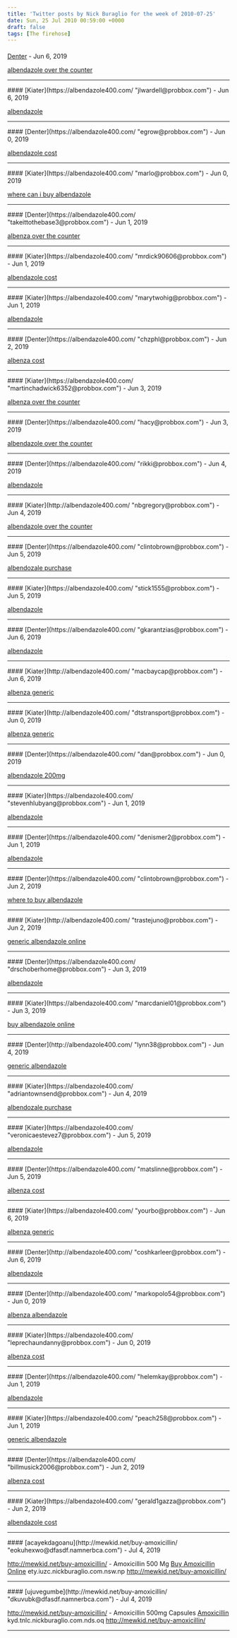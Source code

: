 ```yaml
---
title: 'Twitter posts by Nick Buraglio for the week of 2010-07-25'
date: Sun, 25 Jul 2010 00:59:00 +0000
draft: false
tags: [The firehose]
---
```



#### 
[Denter](https://albendazole400.com/ "hacy@probbox.com") - <time datetime="2019-06-08 07:42:08">Jun 6, 2019</time>

[albendazole over the counter](https://albendazole400.com/)
<hr />
#### 
[Kiater](https://albendazole400.com/ "jlwardell@probbox.com") - <time datetime="2019-06-08 14:35:04">Jun 6, 2019</time>

[albendazole](https://albendazole400.com/)
<hr />
#### 
[Denter](https://albendazole400.com/ "egrow@probbox.com") - <time datetime="2019-06-09 04:30:29">Jun 0, 2019</time>

[albendazole cost](https://albendazole400.com/)
<hr />
#### 
[Kiater](https://albendazole400.com/ "marlo@probbox.com") - <time datetime="2019-06-09 10:53:26">Jun 0, 2019</time>

[where can i buy albendazole](https://albendazole400.com/)
<hr />
#### 
[Denter](https://albendazole400.com/ "takeittothebase3@probbox.com") - <time datetime="2019-06-10 03:30:04">Jun 1, 2019</time>

[albenza over the counter](https://albendazole400.com/)
<hr />
#### 
[Kiater](https://albendazole400.com/ "mrdick90606@probbox.com") - <time datetime="2019-06-10 09:52:59">Jun 1, 2019</time>

[albendazole cost](https://albendazole400.com/)
<hr />
#### 
[Kiater](https://albendazole400.com/ "marytwohig@probbox.com") - <time datetime="2019-06-10 22:38:44">Jun 1, 2019</time>

[albendazole](https://albendazole400.com/)
<hr />
#### 
[Denter](https://albendazole400.com/ "chzphl@probbox.com") - <time datetime="2019-06-11 12:38:29">Jun 2, 2019</time>

[albenza cost](https://albendazole400.com/)
<hr />
#### 
[Kiater](https://albendazole400.com/ "martinchadwick6352@probbox.com") - <time datetime="2019-06-12 02:29:56">Jun 3, 2019</time>

[albenza over the counter](https://albendazole400.com/)
<hr />
#### 
[Denter](https://albendazole400.com/ "hacy@probbox.com") - <time datetime="2019-06-12 13:55:48">Jun 3, 2019</time>

[albendazole over the counter](http://albendazole400.com/)
<hr />
#### 
[Denter](https://albendazole400.com/ "rikki@probbox.com") - <time datetime="2019-06-13 09:33:08">Jun 4, 2019</time>

[albendazole](http://albendazole400.com/)
<hr />
#### 
[Kiater](http://albendazole400.com/ "nbgregory@probbox.com") - <time datetime="2019-06-13 17:51:40">Jun 4, 2019</time>

[albendazole over the counter](https://albendazole400.com/)
<hr />
#### 
[Denter](https://albendazole400.com/ "clintobrown@probbox.com") - <time datetime="2019-06-14 07:10:22">Jun 5, 2019</time>

[albendozale purchase](https://albendazole400.com/)
<hr />
#### 
[Kiater](https://albendazole400.com/ "stick1555@probbox.com") - <time datetime="2019-06-14 14:20:51">Jun 5, 2019</time>

[albendazole](http://albendazole400.com/)
<hr />
#### 
[Denter](https://albendazole400.com/ "gkarantzias@probbox.com") - <time datetime="2019-06-15 06:12:40">Jun 6, 2019</time>

[albendazole](https://albendazole400.com/)
<hr />
#### 
[Kiater](http://albendazole400.com/ "macbaycap@probbox.com") - <time datetime="2019-06-15 13:03:59">Jun 6, 2019</time>

[albenza generic](https://albendazole400.com/)
<hr />
#### 
[Kiater](http://albendazole400.com/ "dtstransport@probbox.com") - <time datetime="2019-06-16 01:56:09">Jun 0, 2019</time>

[albenza generic](https://albendazole400.com/)
<hr />
#### 
[Denter](https://albendazole400.com/ "dan@probbox.com") - <time datetime="2019-06-16 17:02:59">Jun 0, 2019</time>

[albendazole 200mg](http://albendazole400.com/)
<hr />
#### 
[Kiater](https://albendazole400.com/ "stevenhlubyang@probbox.com") - <time datetime="2019-06-17 05:34:58">Jun 1, 2019</time>

[albendazole](https://albendazole400.com/)
<hr />
#### 
[Denter](https://albendazole400.com/ "denismer2@probbox.com") - <time datetime="2019-06-17 18:07:39">Jun 1, 2019</time>

[albendazole](http://albendazole400.com/)
<hr />
#### 
[Denter](https://albendazole400.com/ "clintobrown@probbox.com") - <time datetime="2019-06-18 13:51:52">Jun 2, 2019</time>

[where to buy albendazole](https://albendazole400.com/)
<hr />
#### 
[Kiater](http://albendazole400.com/ "trastejuno@probbox.com") - <time datetime="2019-06-18 19:54:16">Jun 2, 2019</time>

[generic albendazole online](http://albendazole400.com/)
<hr />
#### 
[Denter](https://albendazole400.com/ "drschoberhome@probbox.com") - <time datetime="2019-06-19 10:27:38">Jun 3, 2019</time>

[albendazole](https://albendazole400.com/)
<hr />
#### 
[Kiater](https://albendazole400.com/ "marcdaniel01@probbox.com") - <time datetime="2019-06-19 16:21:30">Jun 3, 2019</time>

[buy albendazole online](http://albendazole400.com/)
<hr />
#### 
[Denter](http://albendazole400.com/ "lynn38@probbox.com") - <time datetime="2019-06-20 09:20:54">Jun 4, 2019</time>

[generic albendazole](https://albendazole400.com/)
<hr />
#### 
[Kiater](https://albendazole400.com/ "adriantownsend@probbox.com") - <time datetime="2019-06-20 15:08:18">Jun 4, 2019</time>

[albendozale purchase](https://albendazole400.com/)
<hr />
#### 
[Kiater](https://albendazole400.com/ "veronicaestevez7@probbox.com") - <time datetime="2019-06-21 03:21:59">Jun 5, 2019</time>

[albendazole](https://albendazole400.com/)
<hr />
#### 
[Denter](https://albendazole400.com/ "matslinne@probbox.com") - <time datetime="2019-06-21 17:24:15">Jun 5, 2019</time>

[albenza cost](https://albendazole400.com/)
<hr />
#### 
[Kiater](https://albendazole400.com/ "yourbo@probbox.com") - <time datetime="2019-06-22 05:15:08">Jun 6, 2019</time>

[albenza generic](http://albendazole400.com/)
<hr />
#### 
[Denter](http://albendazole400.com/ "coshkarleer@probbox.com") - <time datetime="2019-06-22 17:46:44">Jun 6, 2019</time>

[albendazole](https://albendazole400.com/)
<hr />
#### 
[Denter](http://albendazole400.com/ "markopolo54@probbox.com") - <time datetime="2019-06-23 12:29:11">Jun 0, 2019</time>

[albenza albendazole](http://albendazole400.com/)
<hr />
#### 
[Kiater](https://albendazole400.com/ "leprechaundanny@probbox.com") - <time datetime="2019-06-23 18:25:43">Jun 0, 2019</time>

[albenza cost](http://albendazole400.com/)
<hr />
#### 
[Denter](https://albendazole400.com/ "helemkay@probbox.com") - <time datetime="2019-06-24 08:25:11">Jun 1, 2019</time>

[albendazole](https://albendazole400.com/)
<hr />
#### 
[Kiater](https://albendazole400.com/ "peach258@probbox.com") - <time datetime="2019-06-24 14:00:32">Jun 1, 2019</time>

[generic albendazole](https://albendazole400.com/)
<hr />
#### 
[Denter](https://albendazole400.com/ "billmusick2006@probbox.com") - <time datetime="2019-06-25 06:06:20">Jun 2, 2019</time>

[albenza cost](https://albendazole400.com/)
<hr />
#### 
[Kiater](https://albendazole400.com/ "gerald1gazza@probbox.com") - <time datetime="2019-06-25 11:46:13">Jun 2, 2019</time>

[albendazole cost](http://albendazole400.com/)
<hr />
#### 
[acayekdagoanu](http://mewkid.net/buy-amoxicillin/ "eokuhexwo@dfasdf.namnerbca.com") - <time datetime="2019-07-04 06:18:16">Jul 4, 2019</time>

http://mewkid.net/buy-amoxicillin/ - Amoxicillin 500 Mg [Buy Amoxicillin Online](http://mewkid.net/buy-amoxicillin/) ety.iuzc.nickburaglio.com.nsw.np http://mewkid.net/buy-amoxicillin/
<hr />
#### 
[ujuvegumbe](http://mewkid.net/buy-amoxicillin/ "dkuvubk@dfasdf.namnerbca.com") - <time datetime="2019-07-04 06:54:32">Jul 4, 2019</time>

http://mewkid.net/buy-amoxicillin/ - Amoxicillin 500mg Capsules [Amoxicillin](http://mewkid.net/buy-amoxicillin/) kyd.tnlc.nickburaglio.com.nds.oq http://mewkid.net/buy-amoxicillin/
<hr />
